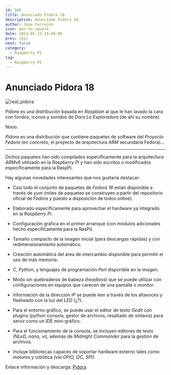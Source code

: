 ```yaml
---
id: 166
title: Anunciado Pidora 18
description: Anunciado Pidora 18
author: Jose Cerrejon
icon: pen-to-square
date: 2013-05-23 13:00:00
prev: /es/
next: false
category:
  - Raspberry PI
tag:
  - Raspberry PI
---
```


# Anunciado Pidora 18

![real_pidora](/images/pidora_fake.jpg)

*Pidora* es una distribución basada en *Raspbian* al que le han lavado la cara con fondos, iconos y sonidos de *Dora La Exploradora* (de ahí su nombre).

Nooo. 

*Pidora* es una distribución que contiene paquetes de software del *Proyecto Fedora* (en concreto, el proyecto de arquitectura *ARM* secundaria Fedora)...

- - -
Dichos paquetes han sido compilados específicamente para la arquitectura *ARMv6* utilizado en la *Raspberry Pi* y han sido escritos o modificados específicamente para la RaspPi.

Hay algunas novedades interesantes que nos gustaría destacar:

* Casi todo el conjunto de paquetes de *Fedora 18* están disponible a través de *yum* (miles de paquetes se construyen a partir del repositorio oficial de *Fedora* y puesto a disposición de todos online).

* Elaborado específicamente para aprovechar el hardware ya integrado en la *Raspberry Pi*.

* Configuración gráfica en el primer arranque (con módulos adicionales hecho específicamente para la RasPi).

* Tamaño compacto de la imagen inicial (para descargas rápidas) y con redimensionamiento automático.

* Creación automática del área de intercambio disponible para permitir el uso de más memoria.

* *C, Python*, y lenguajes de programación *Perl* disponible en la imagen.

* Modo sin quebraderos de babeza (*headless*) que se puede utilizar con configuraciones en equipos que carecen de una pantalla o monitor.

* Información de la dirección *IP* se puede leer a través de los altavoces y flasheado con la luz del *LED* (¿?).

* Para el entorno gráfico, se puede usar el editor de texto *Gedit* con plugins (python consola, gestor de archivos, resaltado de sintaxis) para servir como un IDE mini-gráfico.

* Para el funcionamiento de la consola, se incluyen editores de texto *(NLeD, nano, vi)*, además de *Midnight Commander* para la gestión de archivos.

* Incluye bibliotecas capaces de soportar hardware externo tales como motores y robótica *(via GPIO, I2C, SPI)*.

Enlace información y descarga: [Pidora](http://pidora.ca/)